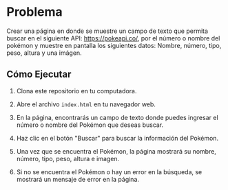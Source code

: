 # Problema

Crear una página en donde se muestre un campo de texto que permita buscar en el
siguiente API: https://pokeapi.co/, por el número o nombre del pokémon y muestre en
pantalla los siguientes datos: Nombre, número, tipo, peso, altura y una imágen.

## Cómo Ejecutar

1. Clona este repositorio en tu computadora.

2. Abre el archivo `index.html` en tu navegador web.

3. En la página, encontrarás un campo de texto donde puedes ingresar el número o nombre del Pokémon que deseas buscar.

4. Haz clic en el botón "Buscar" para buscar la información del Pokémon.

5. Una vez que se encuentra el Pokémon, la página mostrará su nombre, número, tipo, peso, altura e imagen.

6. Si no se encuentra el Pokémon o hay un error en la búsqueda, se mostrará un mensaje de error en la página.